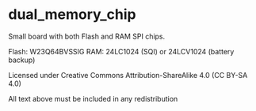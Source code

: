 dual_memory_chip
=========

Small board with both Flash and RAM SPI chips.

Flash: W23Q64BVSSIG
RAM: 24LC1024 (SQI) or 24LCV1024 (battery backup)

Licensed under Creative Commons Attribution-ShareAlike 4.0 (CC BY-SA 4.0)

All text above must be included in any redistribution
